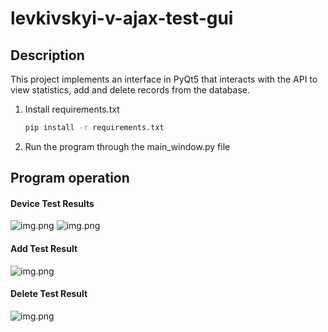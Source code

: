 # levkivskyi-v-ajax-test-gui

## Description

This project implements an interface in PyQt5 that interacts with the API to view statistics, add and delete records from the database.

1. Install requirements.txt
   ```bash
   pip install -r requirements.txt
   
2. Run the program through the main_window.py file

## Program operation

#### Device Test Results

![img.png](screenshots/Device_Test_Results.png)
![img.png](screenshots/Device_Test_Results_filter.png)

#### Add Test Result

![img.png](screenshots/Add_Test_Result.png)

#### Delete Test Result

![img.png](screenshots/Delete_Test_Result.png)